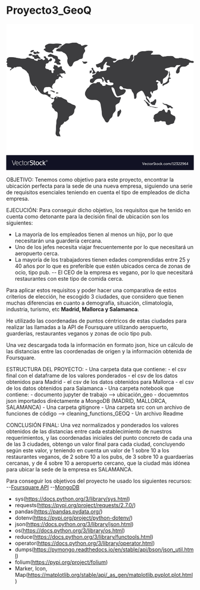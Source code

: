 # Proyecto3_GeoQ
![imagen](imag.jpg)

OBJETIVO:
Tenemos como objetivo para este proyecto, encontrar la ubicación perfecta para la sede de una nueva empresa, siguiendo una serie de requisitos esenciales teniendo en cuenta el tipo de empleados de dicha empresa.

EJECUCIÓN:
Para conseguir dicho objetivo, los requisitos que he tenido en cuenta como detonante para la decisión final de ubicación son los siguientes:
- La mayoría de los empleados tienen al menos un hijo, por lo que necesitarán una guardería cercana.
- Uno de los jefes necesita viajar frecuentemente por lo que necesitará un aeropuerto cerca.
- La mayoría de los trabajadores tienen edades comprendidas entre 25 y 40 años por lo que es preferible que estén ubicados cerca de zonas de ocio, tipo pub.
-- El CEO de la empresa es vegano, por lo que necesitará restaurantes con este tipo de comida cerca.

Para aplicar estos requisitos y poder hacer una comparativa de estos criterios de elección, he escogido 3 ciudades, que considero que tienen muchas diferencias en cuanto a demografía, situación, climatología, industria, turismo, etc **Madrid, Mallorca y Salamanca**.

He utilizado las coordenadas de puntos céntricos de estas ciudades para realizar las llamadas a la API de Foursquare utilizando aeropuerto, guarderías, restaurantes veganos y zonas de ocio tipo pub.

Una vez descargada toda la información en formato json, hice un cálculo de las distancias entre las coordenadas de origen y la información obtenida de Foursquare.

ESTRUCTURA DEL PROYECTO: 
    - Una carpeta data que contiene:
        - el csv final con el dataframe de los valores ponderados
        - el csv de los datos obtenidos para Madrid
        - el csv de los datos obtenidos para Mallorca
        - el csv de los datos obtenidos para Salamanca
    - Una carpeta notebook que contiene:
        - documento jupyter de trabajo --> ubicación_geo
        - docuemntos json importados diréctamente a MongoDB (MADRID, MALLORCA, SALAMANCA)
    - Una carpeta gitignore
    - Una carpeta src con un archivo de funciones de código --> cleaning_functions_GEOQ
    - Un archivo Readme
    
CONCLUSIÓN FINAL:
Una vez normalizados y ponderados los valores obtenidos de las distancias entre cada establecimiento de nuestros requerimientos, y las coordenadas iniciales del punto concreto de cada una de las 3 ciudades, obtengo un valor final para cada ciudad, concluyendo según este valor, y teniendo en cuenta un valor de 1 sobre 10 a los restaurantes veganos, de 2 sobre 10 a los pubs, de 3 sobre 10 a guardaerías cercanas, y de 4 sobre 10 a aeropuerto cercano, que la ciudad más idónea para ubicar la sede de la empresa es SALAMANCA.



Para conseguir los objetivos del proyecto he usado los siguientes recursos:
--[Foursquare API](https://foursquare.com/)
--[MongoDB](https://www.mongodb.com/)

- sys(https://docs.python.org/3/library/sys.html)
- requests(https://pypi.org/project/requests/2.7.0/)
- pandas(https://pandas.pydata.org/)
- dotenv(https://pypi.org/project/python-dotenv/)
- json(https://docs.python.org/3/library/json.html)
- os(https://docs.python.org/3/library/os.html)
- reduce(https://docs.python.org/3/library/functools.html)
- operator(https://docs.python.org/3/library/operator.html)
- dumps(https://pymongo.readthedocs.io/en/stable/api/bson/json_util.html)
- folium(https://pypi.org/project/folium)
- Marker, Icon, Map(https://matplotlib.org/stable/api/_as_gen/matplotlib.pyplot.plot.html)
